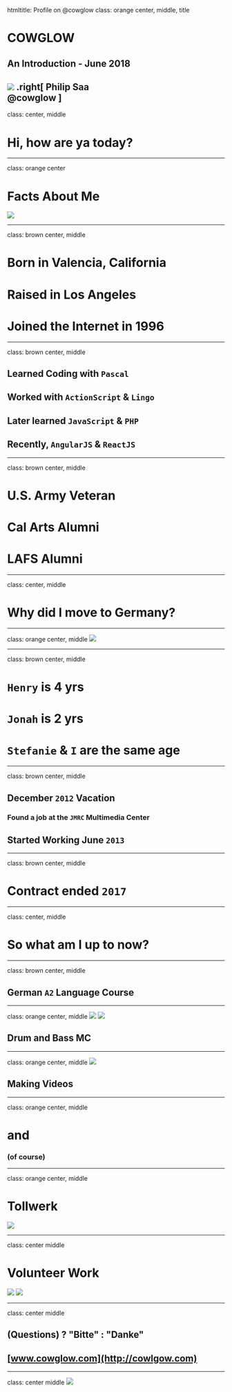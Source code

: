 htmltitle: Profile on @cowglow
class: orange center, middle, title

# COWGLOW
## An Introduction - June 2018
![](images/cg-yt-brand.png)
.right[
    Philip Saa  
    @cowglow
]
---
class: center, middle
# Hi, how are ya today?

---
class: orange center
# Facts About Me

![](images/psaa.png)

---
class: brown center, middle

# Born in Valencia, California
# Raised in Los Angeles
# Joined the Internet in 1996

---
class: brown center, middle
## Learned Coding with `Pascal`
## Worked with `ActionScript` & `Lingo`
## Later learned `JavaScript` & `PHP`
## Recently, `AngularJS` & `ReactJS`

---
class: brown center, middle
# U.S. Army Veteran
# Cal Arts Alumni
# LAFS Alumni

---
class: center, middle
# Why did I move to Germany?

---
class: orange center, middle
![](images/family.jpeg)

---
class: brown center, middle
# `Henry` is 4 yrs
# `Jonah` is 2 yrs
# `Stefanie` & `I` are the same age

---
class: brown center, middle
## December `2012` Vacation
### Found a job at the `JMRC` Multimedia Center
## Started Working June `2013`

---
class: brown center, middle
# Contract ended `2017`

---
class: center, middle
# So what am I up to now?

---
class: brown center, middle
## German `A2` Language Course 

---
class: orange center, middle
![](images/mcscrpt-2.jpg)
![](images/mcscrpt-1.jpg)
## Drum and Bass MC

---
class: orange center, middle
![](images/youtube.png)
## Making Videos

---
class: orange center, middle
# and 
### (of course)

---
class: orange center, middle
# Tollwerk
![](images/tollwerk.png)

---
class: center middle
# Volunteer Work

![](images/sokagakkai.jpg)
![](images/beyondtellerrand-periscope.png)

---
class: center middle
## (Questions) ? "Bitte" : "Danke"
## [www.cowglow.com](http://cowlgow.com)

---
class: center middle
![](images/longhair.jpg)